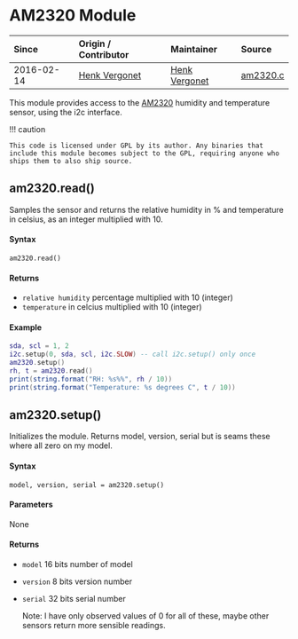 # AM2320 Module
| Since  | Origin / Contributor  | Maintainer  | Source  |
| :----- | :-------------------- | :---------- | :------ |
| 2016-02-14 | [Henk Vergonet](https://github.com/hvegh) | [Henk Vergonet](https://github.com/hvegh) | [am2320.c](../../app/modules/am2320.c)|


This module provides access to the [AM2320](https://akizukidenshi.com/download/ds/aosong/AM2320.pdf) humidity and temperature sensor, using the i2c interface.

!!! caution

    This code is licensed under GPL by its author. Any binaries that include this module becomes subject to the GPL, requiring anyone who ships them to also ship source.

## am2320.read()
Samples the sensor and returns the relative humidity in % and temperature in celsius, as an integer multiplied with 10.

#### Syntax
`am2320.read()`

#### Returns
- `relative humidity` percentage multiplied with 10 (integer)
- `temperature` in celcius multiplied with 10 (integer)

#### Example
```lua
sda, scl = 1, 2
i2c.setup(0, sda, scl, i2c.SLOW) -- call i2c.setup() only once
am2320.setup()
rh, t = am2320.read()
print(string.format("RH: %s%%", rh / 10))
print(string.format("Temperature: %s degrees C", t / 10))
```

## am2320.setup()
Initializes the module. Returns model, version, serial but is seams these where all zero on my model.

#### Syntax
`model, version, serial = am2320.setup()`

#### Parameters
None

#### Returns
- `model`  16 bits number of model
- `version`  8 bits version number
- `serial`  32 bits serial number

   Note: I have only observed values of 0 for all of these, maybe other sensors return more sensible readings.
